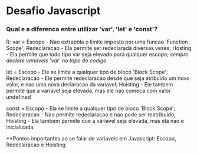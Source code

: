 # Desafio Javascript
### Qual e a diferenca entre utilizar 'var', 'let' e 'const'?

R: 
var = Escopo - Nao extrapola o limite imposto por uma funcao 'Function Scope'; 
Redeclaracao - Ela permite ser redeclarada diversas vezes;
Hosting - Ela permite que todo tipo var seja elevado para qualquer escopo;
_sempre declare variaveis 'var' no topo do codigo_

let = Escopo - Ele se limite a qualquer tipo de bloco 'Block Scope';
Redeclaracao - Ele permite redeclaracao desde que seja atribuido um novo valor, e nao uma nova declaracao da variavel;
Hoisting - Ele tambem permite que a variavel seja elevada, mas ele nao comeca com valor undefined

const = Escopo - Ela se limite a qualquer tipo de bloco 'Block Scope';
Redeclaracao - Nao permite redeclaracao e nao pode ser reatribuido;
Hoisting - Ela tambem permite que a variavel seja elevada, mas ela nao e inicializada


**Pontos importantes ao se falar de variaveis em Javascript: Escopo, Redeclaracao e Hoisting